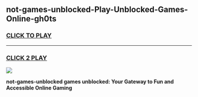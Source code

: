 
## not-games-unblocked-Play-Unblocked-Games-Online-gh0ts
<h3>
<a href="https://premium76.site?title=not-games-unblocked&ref=25A">CLICK TO PLAY</a></h3>
<hr>

<h3>
<a href="https://premium76.site?title=not-games-unblocked&ref=25A">CLICK 2 PLAY</a>
  
</h3>

<a href="https://premium76.site?title=not-games-unblocked&ref=25A"><img src="https://clearcache.store/games.png"></a>


**not-games-unblocked games unblocked: Your Gateway to Fun and Accessible Online Gaming**
